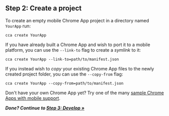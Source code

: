 ## Step 2: Create a project

To create an empty mobile Chrome App project in a directory named `YourApp` run:

    cca create YourApp

If you have already built a Chrome App and wish to port it to a mobile platform, you can use the `--link-to` flag to create a _symlink_ to it:

    cca create YourApp --link-to=path/to/manifest.json

If you instead wish to _copy_ your existing Chrome App files to the newly created project folder, you can use the `--copy-from` flag:

    cca create YourApp --copy-from=path/to/manifest.json

Don't have your own Chrome App yet? Try one of the many [sample Chrome Apps with mobile support](https://github.com/GoogleChrome/chrome-app-samples#mobile-support).

_**Done? Continue to [Step 3: Develop &raquo;](Develop.md)**_
